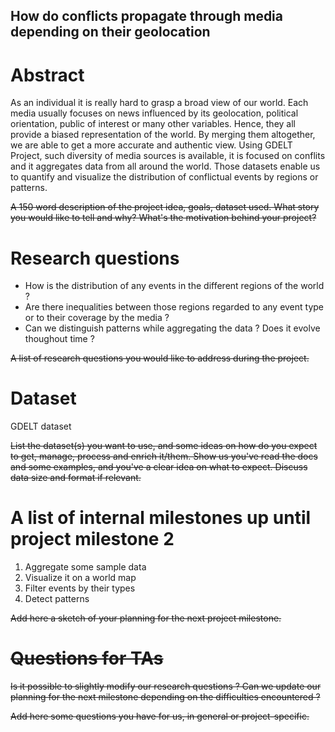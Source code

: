 ## How do conflicts propagate through media depending on their geolocation

# Abstract

As an individual it is really hard to grasp a broad view of our world. Each media usually focuses on news influenced by its geolocation, political orientation, public of interest or many other variables. Hence, they all provide a biased representation of the world. By merging them altogether, we are able to get a more accurate and authentic view. Using GDELT Project, such diversity of media sources is available, it is focused on conflits and it aggregates data from all around the world. Those datasets enable us to quantify and visualize the distribution of conflictual events by regions or patterns.

<s>A 150 word description of the project idea, goals, dataset used. What story you would like to tell and why? What's the motivation behind your project?</s>

# Research questions

- How is the distribution of any events in the different regions of the world ?
- Are there inequalities between those regions regarded to any event type or to their coverage by the media ?
- Can we distinguish patterns while aggregating the data ? Does it evolve thoughout time ?

<s>A list of research questions you would like to address during the project.</s>

# Dataset

GDELT dataset 

<s>List the dataset(s) you want to use, and some ideas on how do you expect to get, manage, process and enrich it/them. Show us you've read the docs and some examples, and you've a clear idea on what to expect. Discuss data size and format if relevant.</s>

# A list of internal milestones up until project milestone 2

1. Aggregate some sample data
2. Visualize it on a world map
3. Filter events by their types 
4. Detect patterns 

<s>Add here a sketch of your planning for the next project milestone.

# Questions for TAs

Is it possible to slightly modify our research questions ?
Can we update our planning for the next milestone depending on the difficulties encountered ?

<s>Add here some questions you have for us, in general or project-specific.</s>
